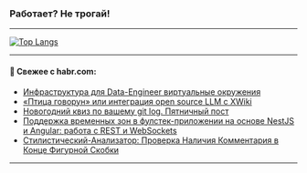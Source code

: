 ### Работает? Не трогай!

---
<!--
#### 🛠️ Technical stack:

![Java](https://img.shields.io/badge/Java-informational?logo=Oracle&style=flat&logoColor=white&color=FF4500)
![Kotlin](https://img.shields.io/badge/Kotlin-informational?logo=Kotlin&style=flat&logoColor=white&color=774D97)
![TS](https://img.shields.io/badge/TypeScript-informational?logo=typeScript&style=flat&logoColor=black&color=017acc)
![Python](https://img.shields.io/badge/Python-informational?logo=Python&style=flat&logoColor=black&color=ffdd54) <br>
![Spring](https://img.shields.io/badge/Spring-informational?logo=Spring&style=flat&logoColor=white&color=6DB33F) 
![SpringBoot](https://img.shields.io/badge/SpringBoot-informational?logo=SpringBoot&style=flat&logoColor=white&color=6DB33F)
![Nest](https://img.shields.io/badge/NestJS-informational?logo=NestJS&style=flat&logoColor=white&color=E0234E) 
![NodeJS](https://img.shields.io/badge/NodeJS-informational?logo=node.js&style=flat&logoColor=white&color=70A760)<br>
![PostgreSQL](https://img.shields.io/badge/PostgreSQL-informational?logo=PostgreSQL&style=flat&logoColor=white&color=DAA520)
![MongoDB](https://img.shields.io/badge/MongoDB-informational?logo=MongoDB&style=flat&logoColor=white&color=870000)
![Apache](https://img.shields.io/badge/Apache-informational?logo=apache&style=flat&logoColor=white&color=f74e28)

___ 
-->

<!--- #### 🛠️ : --->

[![Top Langs](https://github-readme-stats-82jvfl3w3-advtsettinggmailcoms-projects.vercel.app/api/top-langs/?username=zloylis&langs_count=10&hide_title=true&title_color=e6edf3&size_weight=0.5&count_weight=0.5&layout=compact&hide_progress=true&hide_border=true&theme=dracula)](https://github.com/zloylis)

<!---


####  :octocat:&nbsp;&nbsp; Статистика:

![GitHub stats](https://github-readme-stats-u2qms2cxw-advtsettinggmailcoms-projects.vercel.app/api?username=zloylis&show_icons=true&hide_border=true&theme=dracula&title_color=e6edf3&include_all_commits=true&count_private=true&hide_rank=false&hide_title=true&rank_icon=github)
-->
---

#### 💬 Свежее с habr.com:

<!-- BLOG-POST-LIST:START -->
- [Инфраструктура для Data-Engineer виртуальные окружения](https://habr.com/ru/articles/861412/?utm_source=habrahabr&utm_medium=rss&utm_campaign=861412)
- [«Птица говорун» или интеграция open source LLM с XWiki](https://habr.com/ru/articles/865482/?utm_source=habrahabr&utm_medium=rss&utm_campaign=865482)
- [Новогодний квиз по вашему git log. Пятничный пост](https://habr.com/ru/articles/863280/?utm_source=habrahabr&utm_medium=rss&utm_campaign=863280)
- [Поддержка временных зон в фулстек-приложении на основе NestJS и Angular: работа с REST и WebSockets](https://habr.com/ru/articles/866204/?utm_source=habrahabr&utm_medium=rss&utm_campaign=866204)
- [Стилистический-Анализатор: Проверка Наличия Комментария в Конце Фигурной Скобки](https://habr.com/ru/articles/865536/?utm_source=habrahabr&utm_medium=rss&utm_campaign=865536)
<!-- BLOG-POST-LIST:END -->

---
